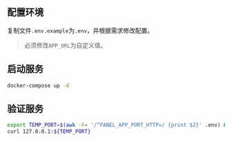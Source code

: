 ## 配置环境

复制文件`.env.example`为`.env`，并根据需求修改配置。

> 必须修改`APP_URL`为自定义值。

## 启动服务

```bash
docker-compose up -d
```

## 验证服务

```bash
export TEMP_PORT=$(awk -F= '/^PANEL_APP_PORT_HTTP=/ {print $2}' .env) && \
curl 127.0.0.1:${TEMP_PORT}
```

